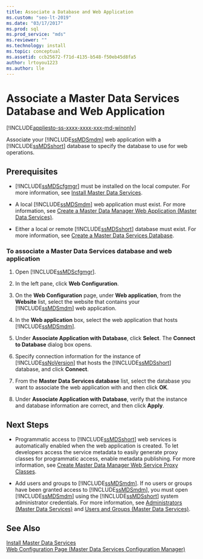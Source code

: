 ```yaml
---
title: Associate a Database and Web Application
ms.custom: "seo-lt-2019"
ms.date: "03/17/2017"
ms.prod: sql
ms.prod_service: "mds"
ms.reviewer: ""
ms.technology: install
ms.topic: conceptual
ms.assetid: ccb25672-f71d-4135-b548-f50eb45d8fa5
author: lrtoyou1223
ms.author: lle
---
```

# Associate a Master Data Services Database and Web Application

[!INCLUDE[appliesto-ss-xxxx-xxxx-xxx-md-winonly](../../includes/appliesto-ss-xxxx-xxxx-xxx-md-winonly.md)]

  Associate your [!INCLUDE[ssMDSmdm](../../includes/ssmdsmdm-md.md)] web application with a [!INCLUDE[ssMDSshort](../../includes/ssmdsshort-md.md)] database to specify the database to use for web operations.  
  
## Prerequisites  
  
-   [!INCLUDE[ssMDScfgmgr](../../includes/ssmdscfgmgr-md.md)] must be installed on the local computer. For more information, see [Install Master Data Services](../../master-data-services/install-windows/install-master-data-services.md).  
  
-   A local [!INCLUDE[ssMDSmdm](../../includes/ssmdsmdm-md.md)] web application must exist. For more information, see [Create a Master Data Manager Web Application &#40;Master Data Services&#41;](../../master-data-services/install-windows/create-a-master-data-manager-web-application-master-data-services.md).  
  
-   Either a local or remote [!INCLUDE[ssMDSshort](../../includes/ssmdsshort-md.md)] database must exist. For more information, see [Create a Master Data Services Database](../../master-data-services/install-windows/create-a-master-data-services-database.md).  
  
### To associate a Master Data Services database and web application  
  
1.  Open [!INCLUDE[ssMDScfgmgr](../../includes/ssmdscfgmgr-md.md)].  
  
2.  In the left pane, click **Web Configuration**.  
  
3.  On the **Web Configuration** page, under **Web application**, from the **Website** list, select the website that contains your [!INCLUDE[ssMDSmdm](../../includes/ssmdsmdm-md.md)] web application.  
  
4.  In the **Web application** box, select the web application that hosts [!INCLUDE[ssMDSmdm](../../includes/ssmdsmdm-md.md)].  
  
5.  Under **Associate Application with Database**, click **Select**. The **Connect to Database** dialog box opens.  
  
6.  Specify connection information for the instance of [!INCLUDE[ssNoVersion](../../includes/ssnoversion-md.md)] that hosts the [!INCLUDE[ssMDSshort](../../includes/ssmdsshort-md.md)] database, and click **Connect**.  
  
7.  From the **Master Data Services database** list, select the database you want to associate the web application with and then click **OK**.  
  
8.  Under **Associate Application with Database**, verify that the instance and database information are correct, and then click **Apply**.  
  
## Next Steps  
  
-   Programmatic access to [!INCLUDE[ssMDSshort](../../includes/ssmdsshort-md.md)] web services is automatically enabled when the web application is created. To let developers access the service metadata to easily generate proxy classes for programmatic access, enable metadata publishing. For more information, see [Create Master Data Manager Web Service Proxy Classes](../../master-data-services/develop/create-master-data-manager-web-service-proxy-classes.md).  
  
-   Add users and groups to [!INCLUDE[ssMDSmdm](../../includes/ssmdsmdm-md.md)]. If no users or groups have been granted access to [!INCLUDE[ssMDSmdm](../../includes/ssmdsmdm-md.md)], you must open [!INCLUDE[ssMDSmdm](../../includes/ssmdsmdm-md.md)] using the [!INCLUDE[ssMDSshort](../../includes/ssmdsshort-md.md)] system administrator credentials. For more information, see [Administrators &#40;Master Data Services&#41;](../../master-data-services/administrators-master-data-services.md) and [Users and Groups &#40;Master Data Services&#41;](../../master-data-services/users-and-groups-master-data-services.md).  
  
## See Also  
 [Install Master Data Services](../../master-data-services/install-windows/install-master-data-services.md)   
 [Web Configuration Page &#40;Master Data Services Configuration Manager&#41;](../../master-data-services/web-configuration-page-master-data-services-configuration-manager.md)  
  
  
